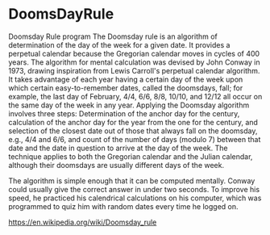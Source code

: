 # DoomsDayRule
Doomsday Rule program
The Doomsday rule is an algorithm of determination of the day of the week for a given date.
It provides a perpetual calendar because the Gregorian calendar moves in cycles of 400 years.
The algorithm for mental calculation was devised by John Conway in 1973, drawing inspiration from Lewis Carroll's perpetual calendar algorithm.
It takes advantage of each year having a certain day of the week upon which certain easy-to-remember dates, called the doomsdays, fall; for example,
the last day of February, 4/4, 6/6, 8/8, 10/10, and 12/12 all occur on the same day of the week in any year. Applying the Doomsday algorithm involves three steps:
Determination of the anchor day for the century, calculation of the anchor day for the year from the one for the century,
and selection of the closest date out of those that always fall on the doomsday, e.g., 4/4 and 6/6, and count of the number of days (modulo 7) between that date and
the date in question to arrive at the day of the week. The technique applies to both the Gregorian calendar and the Julian calendar,
although their doomsdays are usually different days of the week.

The algorithm is simple enough that it can be computed mentally. Conway could usually give the correct answer in under two seconds. To improve his speed,
he practiced his calendrical calculations on his computer, which was programmed to quiz him with random dates every time he logged on.

https://en.wikipedia.org/wiki/Doomsday_rule
